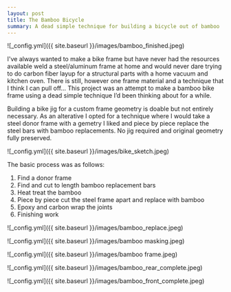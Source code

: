 ```yaml
---
layout: post
title: The Bamboo Bicycle 
summary: A dead simple technique for building a bicycle out of bamboo
---
```


![_config.yml]({{ site.baseurl }}/images/bamboo_finished.jpeg)
 
I've always wanted to make a bike frame but have never had the resources available weld a steel/aluminum frame at home and would never dare trying to do carbon fiber layup for a structural parts with a home vacuum and kitchen oven. There is still, however one frame material and a technique that I think I can pull off...  This project was an attempt to make a bamboo bike frame using a dead simple technique I’d been thinking about for a while. 

Building a bike jig for a custom frame geometry is doable but not entirely necessary. As an alterative I opted for a technique where I would take a steel donor frame with a gemetry I liked and piece by piece replace the steel bars with bamboo replacements. No jig required and original geometry fully preserved.

![_config.yml]({{ site.baseurl }}/images/bike_sketch.jpeg)

The basic process was as follows:
1. Find a donor frame
2. Find and cut to length bamboo replacement bars
3. Heat treat the bamboo 
4. Piece by piece cut the steel frame apart and replace with bamboo
6. Epoxy and carbon wrap the joints
7. Finishing work 

![_config.yml]({{ site.baseurl }}/images/bamboo_replace.jpeg)

![_config.yml]({{ site.baseurl }}/images/bamboo masking.jpeg)

![_config.yml]({{ site.baseurl }}/images/bamboo frame.jpeg)

![_config.yml]({{ site.baseurl }}/images/bamboo_rear_complete.jpeg)

![_config.yml]({{ site.baseurl }}/images/bamboo_front_complete.jpeg)
